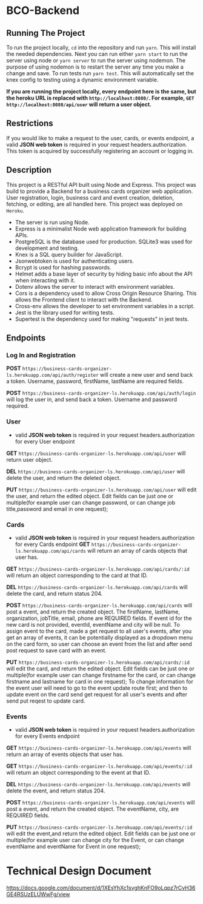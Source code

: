 # BCO-Backend
## Running The Project

To run the project locally, `cd` into the repository and run `yarn`. This will install the needed dependencies. Next you can run either `yarn start` to run the server using node or `yarn server` to run the server using nodemon. The purpose of using nodemon is to restart the server any time you make a change and save. To run tests run `yarn test`. This will automatically set the knex config to testing using a dynamic environment variable.

**If you are running the project locally, every endpoint here is the same, but the heroku URL is replaced with `http://localhost:8080/`. For example, `GET` `http://localhost:8080/api/user` will return a user object.**

## Restrictions

If you would like to make a request to the user, cards, or events endpoint, a valid **JSON web token** is required in your request headers.authorization. This token is acquired by successfully registering an account or logging in.

## Description

This project is a RESTful API built using Node and Express. This project was build to provide a Backend for a business cards organizer web application. User registration, login, business card and event creation, deletion, fetching, or editing, are all handled here. This project was deployed on `Heroku`.

- The server is run using Node.
- Express is a minimalist Node web application framework for building APIs.
- PostgreSQL is the database used for production. SQLite3 was used for development and testing.
- Knex is a SQL query builder for JavaScript.
- Jsonwebtoken is used for authenticating users.
- Bcrypt is used for hashing passwords.
- Helmet adds a base layer of security by hiding basic info about the API when interacting with it.
- Dotenv allows the server to interact with environment variables.
- Cors is a dependency used to allow Cross Origin Resource Sharing. This allows the Frontend client to interact with the Backend.
- Cross-env allows the developer to set environment variables in a script.
- Jest is the library used for writing tests.
- Supertest is the dependency used for making "requests" in jest tests.

## Endpoints

### Log In and Registration

**POST** `https://business-cards-organizer-ls.herokuapp.com/api/auth/register` will create a new user and send back a token. Username, password, firstName, lastName are required fields.

**POST** `https://business-cards-organizer-ls.herokuapp.com/api/auth/login` will log the user in, and send back a token. Username and password required.

### User

- valid **JSON web token** is required in your request headers.authorization for every User endpoint

**GET** `https://business-cards-organizer-ls.herokuapp.com/api/user` will return user object.

**DEL** `https://business-cards-organizer-ls.herokuapp.com/api/user` will delete the user, and return the deleted object.

**PUT** `https://business-cards-organizer-ls.herokuapp.com/api/user` will edit the user, and return the edited object. Edit fields can be just one or multiple(for example user can change password, or can change job title,password and email in one request);

### Cards

- valid **JSON web token** is required in your request headers.authorization for every Cards endpoint
**GET** `https://business-cards-organizer-ls.herokuapp.com/api/cards` will return an array of cards objects that user has.

**GET** `https://business-cards-organizer-ls.herokuapp.com/api/cards/:id` will return an object corresponding to the card at that ID.

**DEL** `https://business-cards-organizer-ls.herokuapp.com/api/cards` will delete the card, and return status 204.

**POST** `https://business-cards-organizer-ls.herokuapp.com/api/cards` will post a event, and return the created object. The firstName, lastName, organization, jobTitle, email, phone are REQUIRED fields. If event id for the new card is not provided, eventId, eventName and city will be null. To assign event to the card, made a get request to all user's events, after you get an array of events, it can be potentially displayed as a dropdown menu on the card form, so user can choose an event from the list and after send post request to save card with an event.

**PUT** `https://business-cards-organizer-ls.herokuapp.com/api/cards/:id` will edit the card, and return the edited object. Edit fields can be just one or multiple(for example user can change firstname for the card, or can change firstname and lastname for card in one request); To change information for the event user will need to go to the event update route first; and then to update event on the card send get request for all user's events and after send put reqest to update card.

### Events

- valid **JSON web token** is required in your request headers.authorization for every Events endpoint

**GET** `https://business-cards-organizer-ls.herokuapp.com/api/events` will return an array of events objects that user has.

**GET** `https://business-cards-organizer-ls.herokuapp.com/api/events/:id` will return an object corresponding to the event at that ID.

**DEL** `https://business-cards-organizer-ls.herokuapp.com/api/events` will delete the event, and return status 204.

**POST** `https://business-cards-organizer-ls.herokuapp.com/api/events` will post a event, and return the created object. The eventName, city, are REQUIRED fields.

**PUT** `https://business-cards-organizer-ls.herokuapp.com/api/events/:id` will edit the event,and return the edited object. Edit fields can be just one or multiple(for example user can change city for the Event, or can change eventName and eventName for Event in one request);


# Technical Design Document
https://docs.google.com/document/d/1XEsYhXc1svghKnFO9oLqpz7rCvH36GE4RSUzELUWwFg/view
